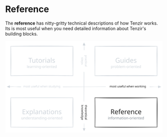 # Reference

The **reference** has nitty-gritty technical descriptions of how Tenzir works. Its is most useful when you need detailed information about Tenzir's building blocks.

<!-- The SVG image -->

![Documentation structure](/reference.svg)

<!-- Clickable overlay areas -->

<!-- Tutorials (top-left) -->

[](/pr-preview/pr-116/tutorials/)

<!-- Guides (top-right) -->

[](/pr-preview/pr-116/guides/)

<!-- Explanations (bottom-left) -->

[](/pr-preview/pr-116/explanations/)

<!-- Reference (bottom-right) -->